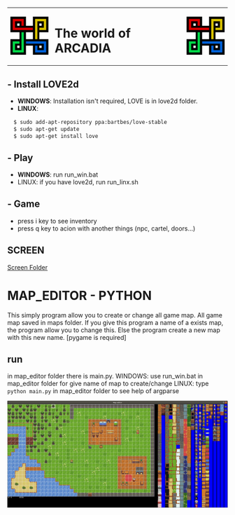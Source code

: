 #
<table width="100%">
 <tr>
  <td><img src="doc/loco.png" width="100px"></td>
  <td><h1>  The world of ARCADIA </h1></td>
   <td><img src="doc/loco.png" width="100px"></td>
  </tr>

 </table>

## - Install LOVE2d

- **WINDOWS**:
 Installation isn't required, LOVE is in love2d folder.
- **LINUX**:
```shell
  $ sudo add-apt-repository ppa:bartbes/love-stable
  $ sudo apt-get update
  $ sudo apt-get install love
 ```

## - Play

- **WINDOWS**:
  run run_win.bat
- LINUX:
  if you have love2d, run run_linx.sh

## - Game
- press i key to see inventory
- press q key to acion with another things (npc, cartel, doors...)

## SCREEN
<a href="screen"> Screen Folder </a>

# MAP_EDITOR - PYTHON
This simply program allow you to create or change all game map. All game map saved in maps folder. If you give this program a name of a exists map, the program allow you to change this. Else the program create a new map with this new name. [pygame is required]
## run
in map_editor folder there is main.py.
WINDOWS: use run_win.bat in map_editor folder for give name of map to create/change
LINUX: type `python main.py` in map_editor folder to see help of argparse

![alt text](doc/img/013.png)
